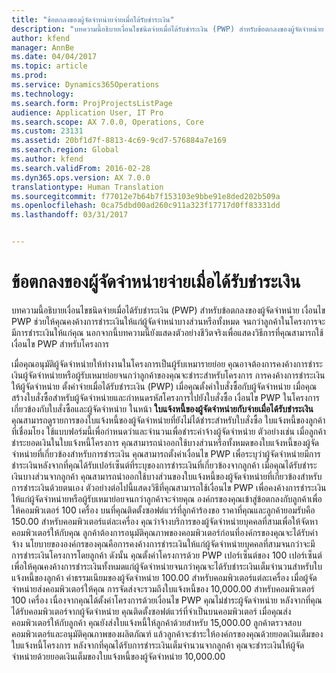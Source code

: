 ```yaml
---
title: "ข้อตกลงของผู้จัดจำหน่ายจ่ายเมื่อได้รับชำระเงิน"
description: "บทความนี้อธิบายเงื่อนไขชนิดจ่ายเมื่อได้รับชำระเงิน (PWP) สำหรับข้อตกลงของผู้จัดจำหน่าย เงื่อนไข PWP ช่วยให้คุณคงค้างการชำระเงินให้แก่ผู้จัดจำหน่าบางส่วนหรือทั้งหมด จนกว่าลูกค้าในโครงการจะมีการชำระเงินให้แก่คุณ นอกจากนี้บทความนี้ยังแสดงตัวอย่างชีวิตจริงเพื่อแสดงวิธีการที่คุณสามารถใช้เงื่อนไข PWP สำหรับโครงการ"
author: kfend
manager: AnnBe
ms.date: 04/04/2017
ms.topic: article
ms.prod: 
ms.service: Dynamics365Operations
ms.technology: 
ms.search.form: ProjProjectsListPage
audience: Application User, IT Pro
ms.search.scope: AX 7.0.0, Operations, Core
ms.custom: 23131
ms.assetid: 20bf1d7f-8813-4c69-9cd7-576884a7e169
ms.search.region: Global
ms.author: kfend
ms.search.validFrom: 2016-02-28
ms.dyn365.ops.version: AX 7.0.0
translationtype: Human Translation
ms.sourcegitcommit: f77012e7b64b7f153103e9bbe91e8ded202b509a
ms.openlocfilehash: 0ca75dbd00ad260c911a323f17717d0ff83331dd
ms.lasthandoff: 03/31/2017


---
```


# <a name="pay-when-paid-vendor-agreements"></a>ข้อตกลงของผู้จัดจำหน่ายจ่ายเมื่อได้รับชำระเงิน

บทความนี้อธิบายเงื่อนไขชนิดจ่ายเมื่อได้รับชำระเงิน (PWP) สำหรับข้อตกลงของผู้จัดจำหน่าย เงื่อนไข PWP ช่วยให้คุณคงค้างการชำระเงินให้แก่ผู้จัดจำหน่าบางส่วนหรือทั้งหมด จนกว่าลูกค้าในโครงการจะมีการชำระเงินให้แก่คุณ นอกจากนี้บทความนี้ยังแสดงตัวอย่างชีวิตจริงเพื่อแสดงวิธีการที่คุณสามารถใช้เงื่อนไข PWP สำหรับโครงการ

เมื่อคุณอนุมัติผู้จัดจำหน่ายให้ทำงานในโครงการเป็นผู้รับเหมารายย่อย คุณอาจต้องการคงค้างการชำระเงินผู้จัดจำหน่ายหรือผู้รับเหมาย่อยจนกว่าลูกค้าของคุณจะชำระสำหรับโครงการ การคงค้างการชำระเงินให้ผู้จัดจำหน่าย ตั้งค่าจ่ายเมื่อได้รับชำระเงิน (PWP) เมื่อคุณตั้งค่าใบสั่งซื้อกับผู้จัดจำหน่าย เมื่อคุณสร้างใบสั่งซื้อสำหรับผู้จัดจำหน่ายและกำหนดรหัสโครงการไปยังใบสั่งซื้อ เงื่อนไข PWP ในโครงการเกี่ยวข้องกับใบสั่งซื้อและผู้จัดจำหน่าย ในหน้า **ใบแจ้งหนี้ของผู้จัดจำหน่ายกับจ่ายเมื่อได้รับชำระเงิน** คุณสามารถดูรายการของใบแจ้งหนี้ของผู้จัดจำหน่ายที่ยังไม่ได้ชำระสำหรับใบสั่งซื้อ ใบแจ้งหนี้ของลูกค้าที่เชื่อมโยง ใช้แบบฟอร์มนี้เพื่อกำหนดว่าและจำนวนเพื่อชำระค่าจ้างผู้จัดจำหน่าย ตัวอย่างเช่น เมื่อลูกค้าชำระยอดเงินในใบแจ้งหนี้โครงการ คุณสามารถนำออกใช้บางส่วนหรือทั้งหมดของใบแจ้งหนี้ของผู้จัดจำหน่ายที่เกี่ยวข้องสำหรับการชำระเงิน คุณสามารถตั้งค่าเงื่อนไข PWP เพื่อระบุว่าผู้จัดจำหน่ายมีการชำระเงินหลังจากที่คุณได้รับเปอร์เซ็นต์ที่ระบุของการชำระเงินที่เกี่ยวข้องจากลูกค้า เมื่อคุณได้รับชำระเงินบางส่วนจากลูกค้า คุณสามารถนำออกใช้บางส่วนของใบแจ้งหนี้ของผู้จัดจำหน่ายที่เกี่ยวข้องสำหรับการชำระเงินด้วยตนเอง ตัวอย่างต่อไปนี้แสดงวิธีที่คุณสามารถใช้เงื่อนไข PWP เพื่อคงค้างการชำระเงินให้แก่ผู้จัดจำหน่ายหรือผู้รับเหมาย่อยจนกว่าลูกค้าจะจ่ายคุณ องค์กรของคุณเข้าสู่ข้อตกลงกับลูกค้าเพื่อให้คอมพิวเตอร์ 100 เครื่อง บนที่คุณติดตั้งซอฟต์แวร์ที่ลูกค้าร้องขอ ราคาที่คุณและลูกค้ายอมรับคือ 150.00 สำหรับคอมพิวเตอร์แต่ละเครื่อง คุณว่าจ้างบริการของผู้จัดจำหน่ายบุคคลที่สามเพื่อให้จัดหาคอมพิวเตอร์ให้กับคุณ ลูกค้าต้องการอนุมัติคุณภาพของคอมพิวเตอร์ก่อนที่องค์กรของคุณจะได้รับค่าจ้าง นโยบายขององค์กรของคุณคือการคงค้างการชำระเงินให้แก่ผู้จัดจำหน่ายบุคคลที่สามจนกว่าจะมีการชำระเงินโครงการโดยลูกค้า ดังนั้น คุณตั้งค่าโครงการด้วย PWP เปอร์เซ็นต์ของ 100 เปอร์เซ็นต์ เพื่อให้คุณคงค้างการชำระเงินทั้งหมดแก่ผู้จัดจำหน่ายจนกว่าคุณจะได้รับชำระเงินเต็มจำนวนสำหรับใบแจ้งหนี้ของลูกค้า ค่าธรรมเนียมของผู้จัดจำหน่าย 100.00 สำหรับคอมพิวเตอร์แต่ละเครื่อง เมื่อผู้จัดจำหน่ายส่งคอมพิวเตอร์ให้คุณ การจัดส่งจะรวมถึงใบแจ้งหนี้ของ 10,000.00 สำหรับคอมพิวเตอร์ 100 เครื่อง เนื่องจากคุณได้ตั้งค่าโครงการด้วยเงื่อนไข PWP คุณไม่ชำระผู้จัดจำหน่าย หลังจากที่คุณได้รับคอมพิวเตอร์จากผู้จัดจำหน่าย คุณติดตั้งซอฟต์แวร์ที่จำเป็นบนคอมพิวเตอร์ เมื่อคุณส่งคอมพิวเตอร์ให้กับลูกค้า คุณยังส่งใบแจ้งหนี้ให้ลูกค้าด้วยสำหรับ 15,000.00 ลูกค้าตรวจสอบคอมพิวเตอร์และอนุมัติคุณภาพของผลิตภัณฑ์ แล้วลูกค้าจะชำระให้องค์กรของคุณด้วยยอดเงินเต็มของใบแจ้งหนี้โครงการ หลังจากที่คุณได้รับการชำระเงินเต็มจำนวนจากลูกค้า คุณจะชำระเงินให้ผู้จัดจำหน่ายด้วยยอดเงินเต็มของใบแจ้งหนี้ของผู้จัดจำหน่าย 10,000.00


